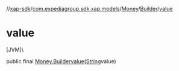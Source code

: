 //[xap-sdk](../../../../index.md)/[com.expediagroup.sdk.xap.models](../../index.md)/[Money](../index.md)/[Builder](index.md)/[value](value.md)

# value

[JVM]\

public final [Money.Builder](index.md)[value](value.md)([String](https://docs.oracle.com/javase/8/docs/api/java/lang/String.html)value)

